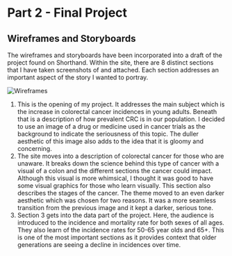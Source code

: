 # Part 2 - Final Project

## Wireframes and Storyboards 
The wireframes and storyboards have been incorporated into a draft of the project found on Shorthand. Within the site, there are 8 distinct sections that I have taken screenshots of and attached. Each section addresses an important aspect of the story I wanted to portray. 

![Wireframes](https://github.com/ErikaHeffernen/Heffernen-Portfolio/assets/70291703/722bab64-f2d7-4289-8af6-b701509bf45c)

1. This is the opening of my project. It addresses the main subject which is the increase in colorectal cancer incidences in young adults. Beneath that is a description of how prevalent CRC is in our population. I decided to use an image of a drug or medicine used in cancer trials as the background to indicate the seriousness of this topic. The duller aesthetic of this image also adds to the idea that it is gloomy and concerning. 
2. The site moves into a description of colorectal cancer for those who are unaware. It breaks down the science behind this type of cancer with a visual of a colon and the different sections the cancer could impact. Although this visual is more whimsical, I thought it was good to have some visual graphics for those who learn visually. This section also describes the stages of the cancer. The theme moved to an even darker aesthetic which was chosen for two reasons. It was a more seamless transition from the previous image and it kept a darker, serious tone.
3. Section 3 gets into the data part of the project. Here, the audience is introduced to the incidence and mortality rate for both sexes of all ages. They also learn of the incidence rates for 50-65 year olds and 65+. This is one of the most important sections as it provides context that older generations are seeing a decline in incidences over time. 
